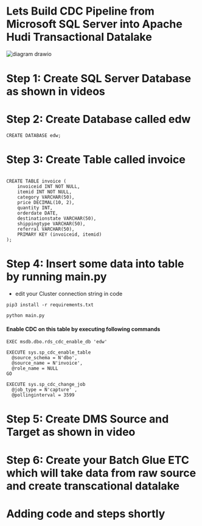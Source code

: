 # Lets Build CDC Pipeline from Microsoft SQL Server into Apache Hudi Transactional Datalake 


![diagram drawio](https://user-images.githubusercontent.com/39345855/227725230-98ed8b96-33ca-4a25-befd-22fecb188754.png)


# Step 1:  Create SQL Server Database as shown in videos 

# Step 2: Create Database called edw 
```
CREATE DATABASE edw;
```

# Step 3: Create Table called invoice 
```

CREATE TABLE invoice (
    invoiceid INT NOT NULL,
    itemid INT NOT NULL,
    category VARCHAR(50),
    price DECIMAL(10, 2),
    quantity INT,
    orderdate DATE,
    destinationstate VARCHAR(50),
    shippingtype VARCHAR(50),
    referral VARCHAR(50),
    PRIMARY KEY (invoiceid, itemid)
);

```


# Step 4: Insert some data into table by running main.py 

* edit your Cluster connection string in code 
```
pip3 install -r requirements.txt

python main.py 
```

#### Enable CDC on this table by executing following commands 
```
EXEC msdb.dbo.rds_cdc_enable_db 'edw'

EXECUTE sys.sp_cdc_enable_table
  @source_schema = N'dbo',
  @source_name = N'invoice',
  @role_name = NULL
GO

EXECUTE sys.sp_cdc_change_job
  @job_type = N'capture' ,
  @pollinginterval = 3599

```



# Step 5: Create DMS Source and Target as shown in video 

# Step 6: Create your Batch Glue ETC which will take data from raw source and create transcational datalake 




# Adding code and steps shortly 
